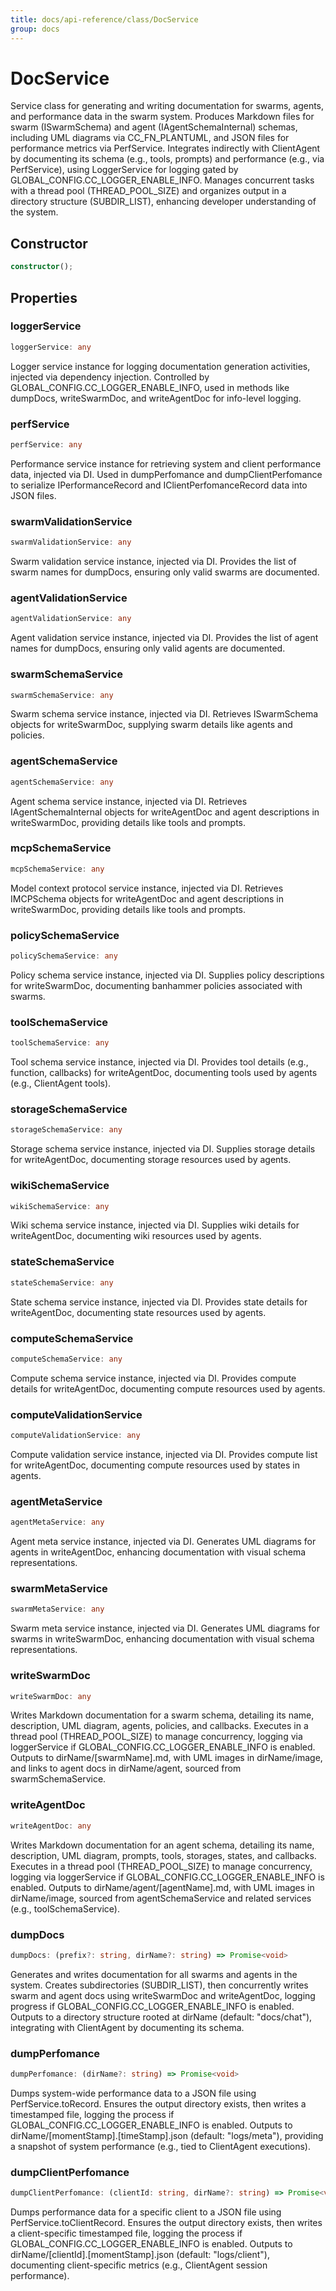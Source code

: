 ```yaml
---
title: docs/api-reference/class/DocService
group: docs
---
```


# DocService

Service class for generating and writing documentation for swarms, agents, and performance data in the swarm system.
Produces Markdown files for swarm (ISwarmSchema) and agent (IAgentSchemaInternal) schemas, including UML diagrams via CC_FN_PLANTUML, and JSON files for performance metrics via PerfService.
Integrates indirectly with ClientAgent by documenting its schema (e.g., tools, prompts) and performance (e.g., via PerfService), using LoggerService for logging gated by GLOBAL_CONFIG.CC_LOGGER_ENABLE_INFO.
Manages concurrent tasks with a thread pool (THREAD_POOL_SIZE) and organizes output in a directory structure (SUBDIR_LIST), enhancing developer understanding of the system.

## Constructor

```ts
constructor();
```

## Properties

### loggerService

```ts
loggerService: any
```

Logger service instance for logging documentation generation activities, injected via dependency injection.
Controlled by GLOBAL_CONFIG.CC_LOGGER_ENABLE_INFO, used in methods like dumpDocs, writeSwarmDoc, and writeAgentDoc for info-level logging.

### perfService

```ts
perfService: any
```

Performance service instance for retrieving system and client performance data, injected via DI.
Used in dumpPerfomance and dumpClientPerfomance to serialize IPerformanceRecord and IClientPerfomanceRecord data into JSON files.

### swarmValidationService

```ts
swarmValidationService: any
```

Swarm validation service instance, injected via DI.
Provides the list of swarm names for dumpDocs, ensuring only valid swarms are documented.

### agentValidationService

```ts
agentValidationService: any
```

Agent validation service instance, injected via DI.
Provides the list of agent names for dumpDocs, ensuring only valid agents are documented.

### swarmSchemaService

```ts
swarmSchemaService: any
```

Swarm schema service instance, injected via DI.
Retrieves ISwarmSchema objects for writeSwarmDoc, supplying swarm details like agents and policies.

### agentSchemaService

```ts
agentSchemaService: any
```

Agent schema service instance, injected via DI.
Retrieves IAgentSchemaInternal objects for writeAgentDoc and agent descriptions in writeSwarmDoc, providing details like tools and prompts.

### mcpSchemaService

```ts
mcpSchemaService: any
```

Model context protocol service instance, injected via DI.
Retrieves IMCPSchema objects for writeAgentDoc and agent descriptions in writeSwarmDoc, providing details like tools and prompts.

### policySchemaService

```ts
policySchemaService: any
```

Policy schema service instance, injected via DI.
Supplies policy descriptions for writeSwarmDoc, documenting banhammer policies associated with swarms.

### toolSchemaService

```ts
toolSchemaService: any
```

Tool schema service instance, injected via DI.
Provides tool details (e.g., function, callbacks) for writeAgentDoc, documenting tools used by agents (e.g., ClientAgent tools).

### storageSchemaService

```ts
storageSchemaService: any
```

Storage schema service instance, injected via DI.
Supplies storage details for writeAgentDoc, documenting storage resources used by agents.

### wikiSchemaService

```ts
wikiSchemaService: any
```

Wiki schema service instance, injected via DI.
Supplies wiki details for writeAgentDoc, documenting wiki resources used by agents.

### stateSchemaService

```ts
stateSchemaService: any
```

State schema service instance, injected via DI.
Provides state details for writeAgentDoc, documenting state resources used by agents.

### computeSchemaService

```ts
computeSchemaService: any
```

Compute schema service instance, injected via DI.
Provides compute details for writeAgentDoc, documenting compute resources used by agents.

### computeValidationService

```ts
computeValidationService: any
```

Compute validation service instance, injected via DI.
Provides compute list for writeAgentDoc, documenting compute resources used by states in agents.

### agentMetaService

```ts
agentMetaService: any
```

Agent meta service instance, injected via DI.
Generates UML diagrams for agents in writeAgentDoc, enhancing documentation with visual schema representations.

### swarmMetaService

```ts
swarmMetaService: any
```

Swarm meta service instance, injected via DI.
Generates UML diagrams for swarms in writeSwarmDoc, enhancing documentation with visual schema representations.

### writeSwarmDoc

```ts
writeSwarmDoc: any
```

Writes Markdown documentation for a swarm schema, detailing its name, description, UML diagram, agents, policies, and callbacks.
Executes in a thread pool (THREAD_POOL_SIZE) to manage concurrency, logging via loggerService if GLOBAL_CONFIG.CC_LOGGER_ENABLE_INFO is enabled.
Outputs to dirName/[swarmName].md, with UML images in dirName/image, and links to agent docs in dirName/agent, sourced from swarmSchemaService.

### writeAgentDoc

```ts
writeAgentDoc: any
```

Writes Markdown documentation for an agent schema, detailing its name, description, UML diagram, prompts, tools, storages, states, and callbacks.
Executes in a thread pool (THREAD_POOL_SIZE) to manage concurrency, logging via loggerService if GLOBAL_CONFIG.CC_LOGGER_ENABLE_INFO is enabled.
Outputs to dirName/agent/[agentName].md, with UML images in dirName/image, sourced from agentSchemaService and related services (e.g., toolSchemaService).

### dumpDocs

```ts
dumpDocs: (prefix?: string, dirName?: string) => Promise<void>
```

Generates and writes documentation for all swarms and agents in the system.
Creates subdirectories (SUBDIR_LIST), then concurrently writes swarm and agent docs using writeSwarmDoc and writeAgentDoc, logging progress if GLOBAL_CONFIG.CC_LOGGER_ENABLE_INFO is enabled.
Outputs to a directory structure rooted at dirName (default: "docs/chat"), integrating with ClientAgent by documenting its schema.

### dumpPerfomance

```ts
dumpPerfomance: (dirName?: string) => Promise<void>
```

Dumps system-wide performance data to a JSON file using PerfService.toRecord.
Ensures the output directory exists, then writes a timestamped file, logging the process if GLOBAL_CONFIG.CC_LOGGER_ENABLE_INFO is enabled.
Outputs to dirName/[momentStamp].[timeStamp].json (default: "logs/meta"), providing a snapshot of system performance (e.g., tied to ClientAgent executions).

### dumpClientPerfomance

```ts
dumpClientPerfomance: (clientId: string, dirName?: string) => Promise<void>
```

Dumps performance data for a specific client to a JSON file using PerfService.toClientRecord.
Ensures the output directory exists, then writes a client-specific timestamped file, logging the process if GLOBAL_CONFIG.CC_LOGGER_ENABLE_INFO is enabled.
Outputs to dirName/[clientId].[momentStamp].json (default: "logs/client"), documenting client-specific metrics (e.g., ClientAgent session performance).
